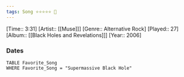 ```yaml
---
tags: Song ⭐⭐⭐⭐⭐ 💛
---
```

[Time:: 3:31]
[Artist:: [[Muse]]]
[Genre:: Alternative Rock]
[Played:: 27]
[Album:: [[Black Holes and Revelations]]]
[Year:: 2006]
### Dates
````dataview
TABLE Favorite_Song
WHERE Favorite_Song = "Supermassive Black Hole"
````